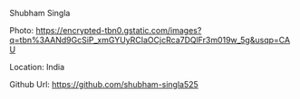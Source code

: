 Shubham Singla

Photo: https://encrypted-tbn0.gstatic.com/images?q=tbn%3AANd9GcSiP_xmGYUyRCIaOCjcRca7DQlFr3m019w_5g&usqp=CAU

Location: India

Github Url: https://github.com/shubham-singla525

